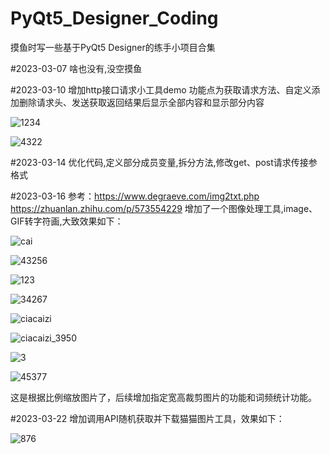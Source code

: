 # PyQt5_Designer_Coding
摸鱼时写一些基于PyQt5 Designer的练手小项目合集

#2023-03-07
啥也没有,没空摸鱼

#2023-03-10
增加http接口请求小工具demo
功能点为获取请求方法、自定义添加删除请求头、发送获取返回结果后显示全部内容和显示部分内容

![1234](https://user-images.githubusercontent.com/127218958/224742944-9f60bebb-690d-4090-aa3e-f3a2494c6e88.PNG)

![4322](https://user-images.githubusercontent.com/127218958/224742951-448d809c-3bc3-47da-a207-87ba90101391.PNG)

#2023-03-14
优化代码,定义部分成员变量,拆分方法,修改get、post请求传接参格式

#2023-03-16
参考：https://www.degraeve.com/img2txt.php   https://zhuanlan.zhihu.com/p/573554229
增加了一个图像处理工具,image、GIF转字符画,大致效果如下：


![cai](https://user-images.githubusercontent.com/127218958/225530974-e030d452-7ff1-4923-876a-c0638d087ff4.jpg)

![43256](https://user-images.githubusercontent.com/127218958/225530985-0d7c7575-43e9-494b-a093-1b5ea2a56581.PNG)

![123](https://user-images.githubusercontent.com/127218958/225531081-28cbb69a-82b4-4e27-b6ad-94771f7c4296.jpg)

![34267](https://user-images.githubusercontent.com/127218958/225531103-c997dd6d-b2ab-4e1e-a9b2-7e7992eddc62.PNG)

![ciacaizi](https://user-images.githubusercontent.com/127218958/225531150-0399812e-684a-40e4-b091-c113ac11074e.gif)

![ciacaizi_3950](https://user-images.githubusercontent.com/127218958/225531184-4cd00604-e533-4c7c-b093-87eedff9b3b7.gif)

![3](https://user-images.githubusercontent.com/127218958/225531216-ebc4d680-d1a8-4751-8e5e-1520f7b70292.jpg)

![45377](https://user-images.githubusercontent.com/127218958/225531236-3f15d27c-7fa9-4074-8117-78243c839208.PNG)

这是根据比例缩放图片了，后续增加指定宽高裁剪图片的功能和词频统计功能。

#2023-03-22
增加调用API随机获取并下载猫猫图片工具，效果如下：

![876](https://user-images.githubusercontent.com/127218958/226775016-b7ab58ae-964a-4011-8b80-71ea8211de83.PNG)
